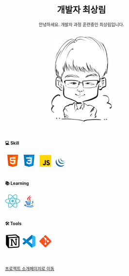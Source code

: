 <div align="center">
  <h1>개발자 최상림</h1>
  <p>안녕하세요. 개발자 과정 훈련중인 최상림입니다.</p>
  <br />
  <div>
    <img src="https://raw.githubusercontent.com/rainwell79-web/rainwell79-web/refs/heads/main/images/img_profile_face.jpg" alt="최상림" width="200" />  
  </div>
</div>
<br />
<br />

<h4>💻 Skill</h4>
<div>
  <img src="https://raw.githubusercontent.com/rainwell79-web/rainwell79-web/refs/heads/main/images/icon_html5.png" alt="HTML5" width="50" />
  <img src="https://raw.githubusercontent.com/rainwell79-web/rainwell79-web/refs/heads/main/images/icon_css3.png" alt="CSS3" width="50" />
  <img src="https://raw.githubusercontent.com/rainwell79-web/rainwell79-web/refs/heads/main/images/icon_js.png" alt="JavaScript" width="50" />
  <img src="https://raw.githubusercontent.com/rainwell79-web/rainwell79-web/refs/heads/main/images/icon_jquery.png" alt="jQuery" width="40" />
</div>
<br />
<h4>📚 Learning</h4>
<div>
  <img src="https://raw.githubusercontent.com/rainwell79-web/rainwell79-web/refs/heads/main/images/icon_react.png" alt="React" width="50" />
  <img src="https://raw.githubusercontent.com/rainwell79-web/rainwell79-web/refs/heads/main/images/icon_java.png" alt="Java" width="50" />
</div>
<br />
<h4>🛠️ Tools</h4>
<div>
  <img src="https://raw.githubusercontent.com/rainwell79-web/rainwell79-web/refs/heads/main/images/icon_notion.png" alt="Notion" width="50" />
  <img src="https://raw.githubusercontent.com/rainwell79-web/rainwell79-web/refs/heads/main/images/icon_vscode.png" alt="VS Code" width="50" />
  <img src="https://raw.githubusercontent.com/rainwell79-web/rainwell79-web/refs/heads/main/images/icon_git.png" alt="git" width="50" />
</div>
<br />
<br />
<br />
<a href="https://rainwell79-web.github.io/rainwell79-web/" >프로젝트 소개페이지로 이동</a>


<!-- 뱃지 사용방법 -->
  <!-- 뱃지 아이콘 사이트 -->
  <!--   <img src="https://img.shields.io/badge/{내용}-{배경 색깔}?style={스타일}&logo={로고이름}&logoColor={로고 색깔}"/> -->
  
  <!--<p><img src="https://img.shields.io/badge/HTML5-E34F26?style=flat&logo=html5&logoColor=white"/>&nbsp;&nbsp;<img src="https://img.shields.io/badge/CSS3-1572B6?style=flat&logo=css3&logoColor=white"/>&nbsp;&nbsp;<img src="https://img.shields.io/badge/JavaScript-gray?style=flat&logo=JavaScript&logoColor=F7DF1E"/>&nbsp;&nbsp;<img src="https://img.shields.io/badge/jQuery-0769AD?style=flat&logo=jQuery&logoColor=339933"/>&nbsp;&nbsp;<img src="https://img.shields.io/badge/React-white?style=flat&logo=React&logoColor=61DAFB"/></p>

<p><img src="https://img.shields.io/badge/Oracle-F80000?style=flat&logo=Oracle&logoColor=4479A1"/>&nbsp;&nbsp;<img src="https://img.shields.io/badge/JAVA-8F0000?style=flat&logo&logoColor=4479A1"/></p>

<p><img src="https://img.shields.io/badge/Notion-ffffff?style=flat&logo=Notion&logoColor=black"/>&nbsp;&nbsp;<img src="https://img.shields.io/badge/GitHub-gray?style=flat&logo=GitHub&logoColor=black"/>&nbsp;&nbsp;<img src="https://img.shields.io/badge/Git-blue?style=flat&logo=Git&logoColor=F05032"/>&nbsp;&nbsp;</p>-->
